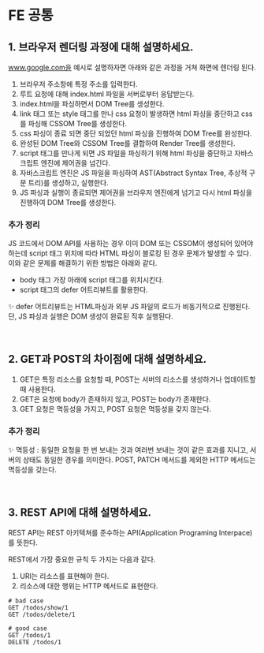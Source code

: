 # FE 공통

## 1. 브라우저 렌더링 과정에 대해 설명하세요.

www.google.com을 예시로 설명하자면 아래와 같은 과정을 거쳐 화면에 렌더링 된다.

1. 브라우저 주소창에 특정 주소를 입력한다.
2. 루트 요청에 대해 index.html 파일을 서버로부터 응답받는다.
3. index.html을 파싱하면서 DOM Tree를 생성한다.
4. link 태그 또는 style 태그를 만나 css 요청이 발생하면 html 파싱을 중단하고 css를 파싱해 CSSOM Tree를 생성한다.
5. css 파싱이 종료 되면 중단 되었던 html 파싱을 진행하여 DOM Tree를 완성한다.
6. 완성된 DOM Tree와 CSSOM Tree를 결합하여 Render Tree를 생성한다.
7. script 태그를 만나게 되면 JS 파일을 파싱하기 위해 html 파싱을 중단하고 자바스크립트 엔진에 제어권을 넘긴다.
8. 자바스크립트 엔진은 JS 파일을 파싱하여 AST(Abstract Syntax Tree, 추상적 구문 트리)를 생성하고, 실행한다.
9. JS 파싱과 실행이 종료되면 제어권을 브라우저 엔진에게 넘기고 다시 html 파싱을 진행하여 DOM Tree를 생성한다.

### 추가 정리

JS 코드에서 DOM API를 사용하는 경우 이미 DOM 또는 CSSOM이 생성되어 있어야 하는데 script 태그 위치에 따라 HTML 파싱이 블로킹 된 경우 문제가 발생할 수 있다. 이와 같은 문제를 해결하기 위한 방법은 아래와 같다.

- body 태그 가장 아래에 script 태그를 위치시킨다.
- script 태그의 defer 어트리뷰트를 활용한다.

✨ defer 어트리뷰트는 HTML파싱과 외부 JS 파일의 로드가 비동기적으로 진행된다. 단, JS 파싱과 실행은 DOM 생성이 완료된 직후 실행된다.

<br>

## 2. GET과 POST의 차이점에 대해 설명하세요.

1. GET은 특정 리소스를 요청할 때, POST는 서버의 리소스를 생성하거나 업데이트할 때 사용한다.
2. GET은 요청에 body가 존재하지 않고, POST는 body가 존재한다.
3. GET 요청은 멱등성을 가지고, POST 요청은 멱등성을 갖지 않는다.

### 추가 정리

✨ 멱등성 : 동일한 요청을 한 번 보내는 것과 여러번 보내는 것이 같은 효과를 지니고, 서버의 상태도 동일한 경우를 의미한다. POST, PATCH 메서드를 제외한 HTTP 메서드는 멱등성을 갖는다.

<br>

## 3. REST API에 대해 설명하세요.

REST API는 REST 아키텍쳐를 준수하는 API(Application Programing Interpace)를 뜻한다.

REST에서 가장 중요한 규칙 두 가지는 다음과 같다.

1. URI는 리소스를 표현해야 한다.
2. 리소스에 대한 행위는 HTTP 메서드로 표현한다.

```
# bad case
GET /todos/show/1
GET /todos/delete/1

# good case
GET /todos/1
DELETE /todos/1
```
